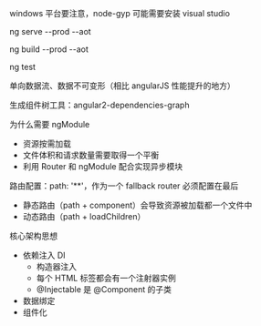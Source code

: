 windows 平台要注意，node-gyp 可能需要安装 visual studio

ng serve --prod --aot

ng build --prod --aot

ng test

单向数据流、数据不可变形（相比 angularJS 性能提升的地方）

生成组件树工具：angular2-dependencies-graph

为什么需要 ngModule
* 资源按需加载
* 文件体积和请求数量需要取得一个平衡
* 利用 Router 和 ngModule 配合实现异步模块

路由配置：path: '**'，作为一个 fallback router 必须配置在最后
* 静态路由（path + component）会导致资源被加载都一个文件中
* 动态路由（path + loadChildren）

核心架构思想
* 依赖注入 DI
  * 构造器注入
  * 每个 HTML 标签都会有一个注射器实例
  * @Injectable 是 @Component 的子类
* 数据绑定
* 组件化
